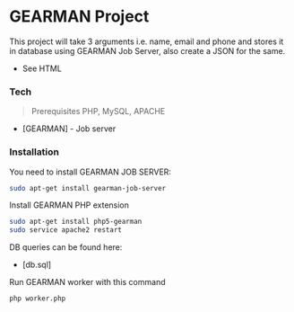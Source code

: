 # GEARMAN Project

This project will take 3 arguments i.e. name, email and phone and stores it in database using GEARMAN Job Server, also create a JSON for the same.
  - See HTML

### Tech
> Prerequisites PHP, MySQL, APACHE
* [GEARMAN] - Job server

### Installation

You need to install GEARMAN JOB SERVER:
```sh
sudo apt-get install gearman-job-server
```
Install GEARMAN PHP extension
```sh
sudo apt-get install php5-gearman
sudo service apache2 restart
```
DB queries can be found here:
* [db.sql]

Run GEARMAN worker with this command
```sh
php worker.php
```

